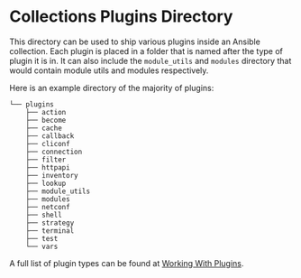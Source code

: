 # Collections Plugins Directory

This directory can be used to ship various plugins inside an Ansible
collection. Each plugin is placed in a folder that is named after the type of
plugin it is in. It can also include the `module_utils` and `modules` directory
that would contain module utils and modules respectively.

Here is an example directory of the majority of plugins:

```
└── plugins
    ├── action
    ├── become
    ├── cache
    ├── callback
    ├── cliconf
    ├── connection
    ├── filter
    ├── httpapi
    ├── inventory
    ├── lookup
    ├── module_utils
    ├── modules
    ├── netconf
    ├── shell
    ├── strategy
    ├── terminal
    ├── test
    └── vars
```

A full list of plugin types can be found at
[Working With Plugins](https://docs.ansible.com/ansible-core/2.18/plugins/plugins.html).
